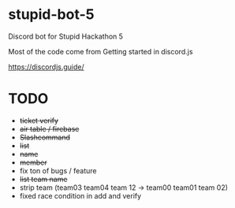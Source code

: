 # stupid-bot-5

Discord bot for Stupid Hackathon 5

Most of the code come from Getting started in discord.js

https://discordjs.guide/

# TODO

- ~~ticket verify~~
- ~~air table / firebase~~
- ~~Slashcommand~~
- ~~list~~
- ~~name~~
- ~~member~~
- fix ton of bugs / feature
- ~~list team name~~
- strip team (team03 team04 team 12 -> team00 team01 team 02)
- fixed race condition in add and verify
